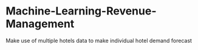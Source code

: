 # Machine-Learning-Revenue-Management
Make use of multiple hotels data to make individual hotel demand forecast

